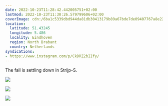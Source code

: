 ```yaml
---
date: 2022-10-23T11:28:42.442005751+02:00
lastmod: 2022-10-23T11:30:26.579799606+02:00
coverImage: cdn:/6ba1c5339dbd944da81db30413179b89a67bde7de09407767a8e227743fefa59
location:
  latitude: 51.43245
  longitude: 5.486
  locality: Eindhoven
  region: North Brabant
  country: Netherlands
syndications:
- https://www.instagram.com/p/CkDRZ2bIIfy/
---
```


<style>
.grid-flwvgoaeyu {
  grid-template-columns: repeat(3, 1fr);
}
</style>

The fall is settling down in Strijp-S.

<div class="fw grid-flwvgoaeyu fg">

![](cdn:/6ba1c5339dbd944da81db30413179b89a67bde7de09407767a8e227743fefa59)

![](cdn:/7fcc6d22a3c103d0ddf32e5b832d43ec0378e8d622ba473235cc5cd796ef2d37)

![](cdn:/94f49dfcb887a9296dff0a71cab4e7accff577a3ba66bc5dbce937be13eed3b9)

</div>
